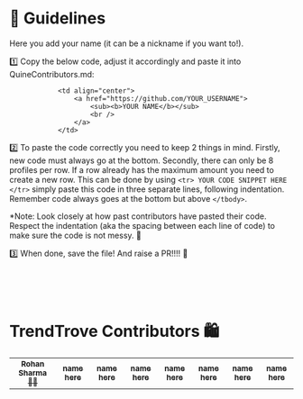 # 📃 Guidelines
Here you add your name (it can be a nickname if you want to!). 

1️⃣  Copy the below code, adjust it accordingly and paste it into QuineContributors.md:

```
            <td align="center">
                <a href="https://github.com/YOUR_USERNAME">
                    <sub><b>YOUR NAME</b></sub>
                    <br />
                </a> 
            </td>
```

2️⃣ To paste the code correctly you need to keep 2 things in mind. Firstly, new code must always go at the bottom. Secondly, there can only be 8 profiles per row. If a row already has the maximum amount you need to create a new row. This can be done by using `<tr> YOUR CODE SNIPPET HERE </tr>` simply paste this code in three separate lines, following indentation. Remember code always goes at the bottom but above `</tbody>`.

*Note: Look closely at how past contributors have pasted their code. Respect the indentation (aka the spacing between each line of code) to make sure the code is not messy. 🫶

3️⃣ When done, save the file! And raise a PR!!!! 🎉

<br/><br/><br/>

# TrendTrove Contributors 🛍️

<table>
    <tbody>
        <tr>
           <td align="center">
                <a href="https://github.com/RS-labhub">
                    <sub><b>Rohan Sharma 🧑‍🎤</b></sub>
                    <br />
                </a> 
            </td>
            <td align="center">
                <a href="github_Id here"">
                    <sub><b>name here</b></sub>
                    <br />
                </a> 
            </td>
            <td align="center">
                <a href="github_Id here">
                    <sub><b>name here</b></sub>
                    <br />
                </a> 
            </td>
          <td align="center">
                <a href="github_Id here">
                    <sub><b>name here</b></sub>
                    <br />
                </a> 
            </td>
          <td align="center">
                <a href="github_Id here">
                    <sub><b>name here</b></sub>
                    <br />
                </a> 
            </td>
          <td align="center">
                <a href="github_Id here">
                    <sub><b>name here</b></sub>
                    <br />
                </a> 
            </td>
          <td align="center">
                <a href="github_Id here">
                    <sub><b>name here</b></sub>
                    <br />
                </a> 
            </td>
          <td align="center">
                <a href="github_Id here">
                    <sub><b>name here</b></sub>
                    <br />
                </a> 
            </td>
	      </tr>
    </tbody>
</table>
